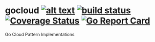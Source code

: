# gocloud  [![alt text](https://godoc.org/github.com/mantzas/gocloud?status.png)](https://godoc.org/github.com/mantzas/gocloud)&nbsp;[![build status](https://img.shields.io/travis/mantzas/gocloud.svg)](http://travis-ci.org/mantzas/gocloud)&nbsp;[![Coverage Status](https://coveralls.io/repos/github/mantzas/gocloud/badge.svg?branch=master)](https://coveralls.io/github/mantzas/gocloud?branch=master) [![Go Report Card](https://goreportcard.com/badge/github.com/mantzas/gocloud)](https://goreportcard.com/report/github.com/mantzas/gocloud)

Go Cloud Pattern Implementations

